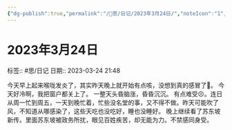 ```yaml
---
{"dg-publish":true,"permalink":"/🧠思/日记/2023年3月24日/","noteIcon":"1","created":"2023-03-24T21:48:19.246+08:00","updated":""}
---
```


# 2023年3月24日
标签:: #思/日记
日期:: 2023-03-24 21:48


今天早上起来喉咙发炎了，其实昨天晚上就开始有点咳，没想到真的感冒了🤧。
今天好冷啊，我把窗户都关上了。
一整天头昏脑涨，昏昏沉沉。
有点难受😣。连日从周一忙到周五，一天到晚忙着，忙些没名堂的事，又不得不做。昨天可能吹了风，不知道从哪感染了，这些天吃也没吃好，睡也没睡好。
晚上继续看了苏东坡新传。里面苏东坡被政务所扰，眼见百姓疾苦，却无能为力。不禁感同身受。

